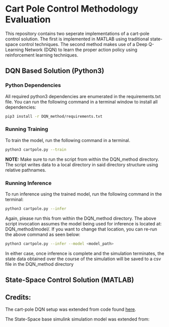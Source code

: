 # Cart Pole Control Methodology Evaluation
This repository contains two seperate implementations of a cart-pole control solution. The first is implemented in MATLAB using traditional state-space control techniques. The second method makes use of a Deep Q-Learning Network (DQN) to learn the proper action policy using reinforcement learning techniques.

## DQN Based Solution (Python3)

### Python Dependencies
All required python3 dependencies are enumerated in the requirements.txt file. You can run the following command in a terminal window to install all dependencies:

```bash
pip3 install -r DQN_method/requirements.txt
```

### Running Training
To train the model, run the following command in a terminal.

```bash
python3 cartpole.py --train
```

**NOTE:** Make sure to run the script from within the DQN\_method directory. The script writes data to a local directory in said directory structure using relative pathnames.
### Running Inference
To run inference using the trained model, run the following command in the terminal:

```bash
python3 cartpole.py --infer
```

Again, please run this from within the DQN\_method directory. The above script invocation assumes the model being used for inference is located at: DQN\_method/model/. If you want to change that location, you can re-run the above command as seen below:

```bash
python3 cartpole.py --infer --model <model_path>
```

In either case, once inference is complete and the simulation terminates, the state data obtained over the course of the simulation will be saved to a csv file in the DQN\_method directory

## State-Space Control Solution (MATLAB)

## Credits:

The cart-pole DQN setup was extended from code found [here](https://github.com/gsurma/cartpole).

The State-Space base simulink simulation model was extended from:
